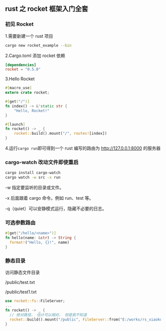 ## rust 之 rocket 框架入门全套

### 初见 Rocket

1.需要新建一个 rust 项目

```bash
cargo new rocket_example --bin
```

2.Cargo.toml 添加 rocket 依赖

```toml
[dependencies]
rocket = "0.5.0"
```

3.Hello Rocket

```rust
#[macro_use]
extern crate rocket;

#[get("/")]
fn index() -> &'static str {
    "Hello, Rocket!"
}

#[launch]
fn rocket() -> _ {
    rocket::build().mount("/", routes![index])
}
```

4.运行`cargo run`即可得到一个 rust 编写的路由为 http://127.0.0.1:8000 的服务器

### cargo-watch 改动文件即使重启

```bash
cargo install cargo-watch
cargo watch -w src -x run
```

-w 指定要监听的目录或文件。

-x 后面跟着 cargo 命令，例如 run、test 等。

-q（quiet）可以安静模式运行，隐藏不必要的日志。

### 可选参数路由

```rust
#[get("/hello/<name>")]
fn hello(name: &str) -> String {
  format!("Hello, {}!", name)
}
```

### 静态目录
访问静态文件目录

/public/test.txt

/public/test1.txt

```rust
use rocket::fs::FileServer;
...
fn rocket() -> _ {
  // 绝对路径， 估计可以相对， 但是我不知道
  rocket::build().mount("/public", FileServer::from("E:/works/rs_xiaokun_rocket/public"))
}

```

